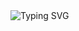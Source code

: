 <div style="display: flex; align-items: center; gap: 40px;">
    <a>
        <img src="https://readme-typing-svg.demolab.com?font=Caveat&weight=700&size=60&duration=2000&pause=200&color=9166E4&background=FFFFFFE0&multiline=true&width=1000&height=200&lines=My+name+is+Fenghe+Tang%2C+focusing+on+MIA;Looking+forward+to+collaborators;Feel+free+to+concat+me" alt="Typing SVG" />
    </a>
</div>
